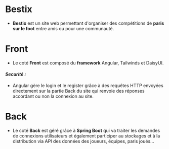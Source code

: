 # Bestix

- **Bestix** est un site web permettant d'organiser des compétitions de **paris sur le foot** entre amis ou pour une communauté.

# Front

- Le coté **Front** est composé du **framework** Angular, Tailwinds et DaisyUI.

_<h4>Securité :</h4>_

- Angular gère le login et le register grâce à des requêtes HTTP envoyées directement sur la partie Back du site qui renvoie des réponses accordant ou non la connexion au site.

# Back

- Le coté **Back** est géré grâce à **Spring Boot** qui va traiter les demandes de connexions utilisateurs et également participer au stockages et à la distribution via API des données des joueurs, équipes, paris joués...
